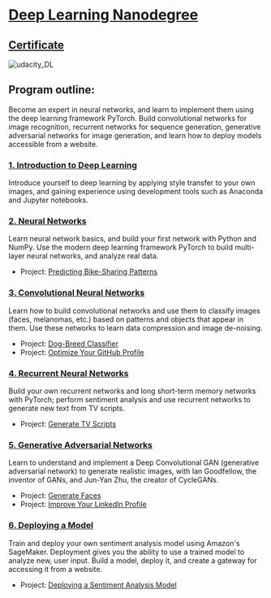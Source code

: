 # [Deep Learning Nanodegree](https://www.udacity.com/course/deep-learning-nanodegree--nd101)

## [Certificate](https://confirm.udacity.com/FSRF6CYM)

![udacity_DL](https://user-images.githubusercontent.com/8471958/102291620-5c858d80-3ef8-11eb-95ea-fbaed5b89249.png)

## Program outline:

Become an expert in neural networks, and learn to implement them using  the deep learning framework PyTorch. Build convolutional networks for  image recognition, recurrent networks for sequence generation,  generative adversarial networks for image generation, and learn how to  deploy models accessible from a website.

### [1. Introduction to Deep Learning](https://github.com/madigun697/udacity-nanodegree/tree/master/Deep%20Learning%20Nano%20Degree/1.%20Introduction%20to%20Deep%20Learning)

Introduce yourself to deep learning by applying style transfer to your own  images, and gaining experience using development tools such as Anaconda  and Jupyter notebooks.

### [2. Neural Networks](https://github.com/madigun697/udacity-nanodegree/tree/master/Deep%20Learning%20Nano%20Degree/2.%20Neural%20Networks)

Learn neural network basics, and build your first network with Python and  NumPy. Use the modern deep learning framework PyTorch to build  multi-layer neural networks, and analyze real data.

   - Project: [Predicting Bike-Sharing Patterns](https://github.com/madigun697/udacity-nanodegree/tree/master/Deep%20Learning%20Nano%20Degree/2.%20Neural%20Networks/Project%201.%20Predicting%20Bike-Sharing%20Patterns)

### [3. Convolutional Neural Networks](https://github.com/madigun697/udacity-nanodegree/tree/master/Deep%20Learning%20Nano%20Degree/3.%20Convolutional%20Neural%20Networks)

Learn how to build convolutional networks and use them to classify images  (faces, melanomas, etc.) based on patterns and objects that appear in  them. Use these networks to learn data compression and image de-noising.

   - Project: [Dog-Breed Classifier](https://github.com/madigun697/udacity-nanodegree/tree/master/Deep%20Learning%20Nano%20Degree/3.%20Convolutional%20Neural%20Networks/Project%202.%20Dog%20Breed%20Classifier)
   - Project: [Optimize Your GitHub Profile](https://github.com/madigun697)

### [4. Recurrent Neural Networks](https://github.com/madigun697/udacity-nanodegree/tree/master/Deep%20Learning%20Nano%20Degree/4.%20Recurrent%20Neural%20Networks)

Build your own recurrent networks and long short-term memory networks with  PyTorch; perform sentiment analysis and use recurrent networks to  generate new text from TV scripts.

   - Project: [Generate TV Scripts](https://github.com/madigun697/udacity-nanodegree/tree/master/Deep%20Learning%20Nano%20Degree/4.%20Recurrent%20Neural%20Networks/Project%204.%20Generate%20TV%20Scripts)

### [5. Generative Adversarial Networks](https://github.com/madigun697/udacity-nanodegree/tree/master/Deep%20Learning%20Nano%20Degree/5.%20Generative%20Adversarial%20Networks)

Learn to understand and implement a Deep Convolutional GAN (generative  adversarial network) to generate realistic images, with Ian Goodfellow,  the inventor of GANs, and Jun-Yan Zhu, the creator of CycleGANs.

   - Project: [Generate Faces](https://github.com/madigun697/udacity-nanodegree/tree/master/Deep%20Learning%20Nano%20Degree/5.%20Generative%20Adversarial%20Networks/Project%205.%20Generate%20faces)
   - Project: [Improve Your LinkedIn Profile](https://www.linkedin.com/in/joohyung-you/)

### [6. Deploying a Model](https://github.com/madigun697/udacity-nanodegree/tree/master/Deep%20Learning%20Nano%20Degree/6.%20Deploying%20a%20Model%20)

Train and deploy your own sentiment analysis model using Amazon's SageMaker.  Deployment gives you the ability to use a trained model to analyze new,  user input. Build a model, deploy it, and create a gateway for accessing it from a website.

   - Project: [Deploying a Sentiment Analysis Model](https://github.com/madigun697/udacity-nanodegree/tree/master/Deep%20Learning%20Nano%20Degree/6.%20Deploying%20a%20Model%20/Project)
